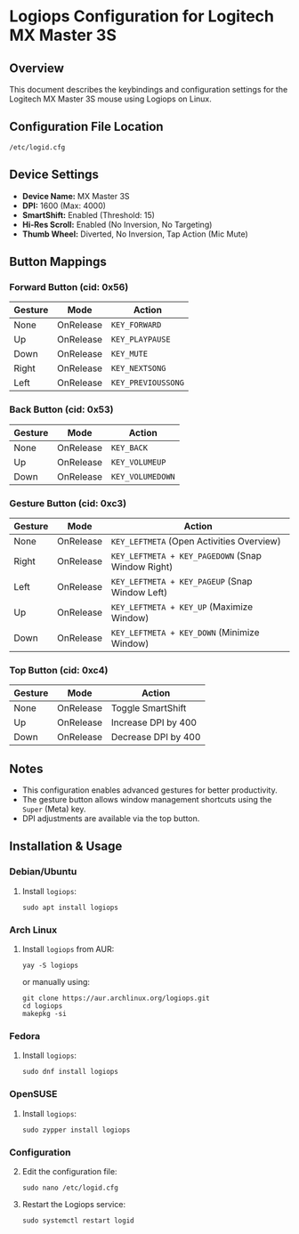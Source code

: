 # Logiops Configuration for Logitech MX Master 3S

## Overview
This document describes the keybindings and configuration settings for the Logitech MX Master 3S mouse using Logiops on Linux.

## Configuration File Location
```
/etc/logid.cfg
```

## Device Settings
- **Device Name:** MX Master 3S
- **DPI:** 1600 (Max: 4000)
- **SmartShift:** Enabled (Threshold: 15)
- **Hi-Res Scroll:** Enabled (No Inversion, No Targeting)
- **Thumb Wheel:** Diverted, No Inversion, Tap Action (Mic Mute)

## Button Mappings
### Forward Button (cid: 0x56)
| Gesture | Mode | Action |
|----------|--------|--------------------------------|
| None | OnRelease | `KEY_FORWARD` |
| Up | OnRelease | `KEY_PLAYPAUSE` |
| Down | OnRelease | `KEY_MUTE` |
| Right | OnRelease | `KEY_NEXTSONG` |
| Left | OnRelease | `KEY_PREVIOUSSONG` |

### Back Button (cid: 0x53)
| Gesture | Mode | Action |
|----------|--------|--------------------------------|
| None | OnRelease | `KEY_BACK` |
| Up | OnRelease | `KEY_VOLUMEUP` |
| Down | OnRelease | `KEY_VOLUMEDOWN` |

### Gesture Button (cid: 0xc3)
| Gesture | Mode | Action |
|----------|--------|--------------------------------|
| None | OnRelease | `KEY_LEFTMETA` (Open Activities Overview) |
| Right | OnRelease | `KEY_LEFTMETA + KEY_PAGEDOWN` (Snap Window Right) |
| Left | OnRelease | `KEY_LEFTMETA + KEY_PAGEUP` (Snap Window Left) |
| Up | OnRelease | `KEY_LEFTMETA + KEY_UP` (Maximize Window) |
| Down | OnRelease | `KEY_LEFTMETA + KEY_DOWN` (Minimize Window) |

### Top Button (cid: 0xc4)
| Gesture | Mode | Action |
|----------|--------|--------------------------------|
| None | OnRelease | Toggle SmartShift |
| Up | OnRelease | Increase DPI by 400 |
| Down | OnRelease | Decrease DPI by 400 |

## Notes
- This configuration enables advanced gestures for better productivity.
- The gesture button allows window management shortcuts using the `Super` (Meta) key.
- DPI adjustments are available via the top button.

## Installation & Usage
### Debian/Ubuntu
1. Install `logiops`:
   ```
   sudo apt install logiops
   ```

### Arch Linux
1. Install `logiops` from AUR:
   ```
   yay -S logiops
   ```
   or manually using:
   ```
   git clone https://aur.archlinux.org/logiops.git
   cd logiops
   makepkg -si
   ```

### Fedora
1. Install `logiops`:
   ```
   sudo dnf install logiops
   ```

### OpenSUSE
1. Install `logiops`:
   ```
   sudo zypper install logiops
   ```

### Configuration
2. Edit the configuration file:
   ```
   sudo nano /etc/logid.cfg
   ```

3. Restart the Logiops service:
   ```
   sudo systemctl restart logid
   ```


